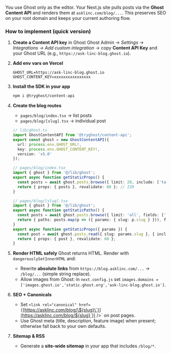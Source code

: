 You use Ghost only as the editor. Your Next.js site pulls posts via the **Ghost Content API** and renders them at `asklinc.com/blog/...`. This preserves SEO on your root domain and keeps your current authoring flow.

### How to implement (quick version)

1. **Create a Content API key** in Ghost
   Ghost Admin → *Settings → Integrations → Add custom integration* → copy **Content API Key** and your Ghost URL (e.g., `https://ask-linc-blog.ghost.io`).

2. **Add env vars on Vercel**

   ```
   GHOST_URL=https://ask-linc-blog.ghost.io
   GHOST_CONTENT_KEY=xxxxxxxxxxxxxxxx
   ```

3. **Install the SDK in your app**

   ```bash
   npm i @tryghost/content-api
   ```

4. **Create the blog routes**

   * `pages/blog/index.tsx` → list posts
   * `pages/blog/[slug].tsx` → individual post

   ```ts
   // lib/ghost.ts
   import GhostContentAPI from '@tryghost/content-api';
   export const ghost = new GhostContentAPI({
     url: process.env.GHOST_URL!,
     key: process.env.GHOST_CONTENT_KEY!,
     version: 'v5.0'
   });
   ```

   ```ts
   // pages/blog/index.tsx
   import { ghost } from '@/lib/ghost';
   export async function getStaticProps() {
     const posts = await ghost.posts.browse({ limit: 20, include: ['tags','authors'] });
     return { props: { posts }, revalidate: 60 }; // ISR
   }
   ```

   ```ts
   // pages/blog/[slug].tsx
   import { ghost } from '@/lib/ghost';
   export async function getStaticPaths() {
     const posts = await ghost.posts.browse({ limit: 'all', fields: ['slug'] });
     return { paths: posts.map(p => ({ params: { slug: p.slug } })), fallback: 'blocking' };
   }
   export async function getStaticProps({ params }) {
     const post = await ghost.posts.read({ slug: params.slug }, { include: ['tags','authors'] });
     return { props: { post }, revalidate: 60 };
   }
   ```

5. **Render HTML safely**
   Ghost returns HTML. Render with `dangerouslySetInnerHTML` and:

   * Rewrite **absolute links** from `https://blog.asklinc.com/...` → `/blog/...` (simple string replace).
   * Allow images from Ghost: in `next.config.js` set `images.domains = ['images.ghost.io','static.ghost.org','ask-linc-blog.ghost.io']`.

6. **SEO + Canonicals**

   * Set `<link rel="canonical" href={`[https://asklinc.com/blog/\${slug}\`}](https://asklinc.com/blog/${slug}`}) />\` on post pages.
   * Use Ghost meta (title, description, feature image) when present; otherwise fall back to your own defaults.

7. **Sitemap & RSS**

   * Generate a **site-wide sitemap** in your app that includes `/blog/*`.